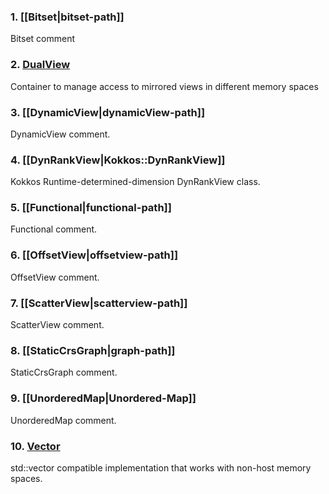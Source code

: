### 1. **[[Bitset|bitset-path]]**
Bitset comment
### 2. **[DualView](Kokkos%3A%3ADualView)**
Container to manage access to mirrored views in different memory spaces
### 3. **[[DynamicView|dynamicView-path]]**
DynamicView comment.
### 4. **[[DynRankView|Kokkos::DynRankView]]**
Kokkos Runtime-determined-dimension DynRankView class. 
### 5. **[[Functional|functional-path]]**
Functional comment.
### 6. **[[OffsetView|offsetview-path]]**
OffsetView comment.
### 7. **[[ScatterView|scatterview-path]]**
ScatterView comment.
### 8. **[[StaticCrsGraph|graph-path]]**
StaticCrsGraph comment.
### 9. **[[UnorderedMap|Unordered-Map]]**
UnorderedMap comment.
### 10. **[Vector](Kokkos%3A%3Avector)**
std::vector compatible implementation that works with non-host memory spaces.
